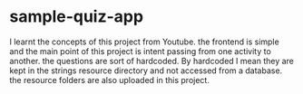 # sample-quiz-app
I learnt the concepts of this project from Youtube. the frontend is simple and the main point of this project is intent passing from 
one activity to another. the questions are sort of hardcoded. By hardcoded I mean they are kept in the strings resource directory and not accessed from a database. 
the resource folders are also uploaded in this project. 
